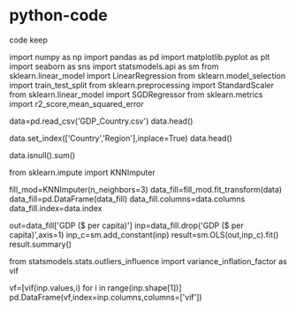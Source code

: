# python-code
code keep


import numpy as np
import pandas as pd
import matplotlib.pyplot as plt
import seaborn as sns
import statsmodels.api as sm
from sklearn.linear_model import LinearRegression
from sklearn.model_selection import train_test_split
from sklearn.preprocessing import StandardScaler
from sklearn.linear_model import SGDRegressor
from sklearn.metrics import r2_score,mean_squared_error

data=pd.read_csv('GDP_Country.csv')
data.head()

data.set_index(['Country','Region'],inplace=True)
data.head()

data.isnull().sum()

from sklearn.impute import KNNImputer

fill_mod=KNNImputer(n_neighbors=3)
data_fill=fill_mod.fit_transform(data)
data_fill=pd.DataFrame(data_fill)
data_fill.columns=data.columns
data_fill.index=data.index

out=data_fill['GDP ($ per capita)']
inp=data_fill.drop('GDP ($ per capita)',axis=1)
inp_c=sm.add_constant(inp)
result=sm.OLS(out,inp_c).fit()
result.summary()

from statsmodels.stats.outliers_influence import variance_inflation_factor as vif

vf=[vif(inp.values,i) for i in range(inp.shape[1])]
pd.DataFrame(vf,index=inp.columns,columns=['vif'])

